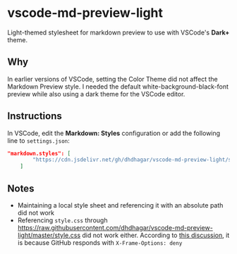 # vscode-md-preview-light

Light-themed stylesheet for markdown preview to use with VSCode's **Dark+** theme.

## Why

In earlier versions of VSCode, setting the Color Theme did not affect the Markdown Preview style. I needed the default white-background-black-font preview while also using a dark theme for the VSCode editor.

## Instructions

In VSCode, edit the **Markdown: Styles** configuration or add the following line to `settings.json`:  

```json
"markdown.styles": [
        "https://cdn.jsdelivr.net/gh/dhdhagar/vscode-md-preview-light/style.min.css"
    ]
```

## Notes

* Maintaining a local style sheet and referencing it with an absolute path did not work
* Referencing `style.css` through <https://raw.githubusercontent.com/dhdhagar/vscode-md-preview-light/master/style.css> did not work either. According to [this discussion](https://github.com/microsoft/vscode/issues/60742), it is because GitHub responds with `X-Frame-Options: deny`
